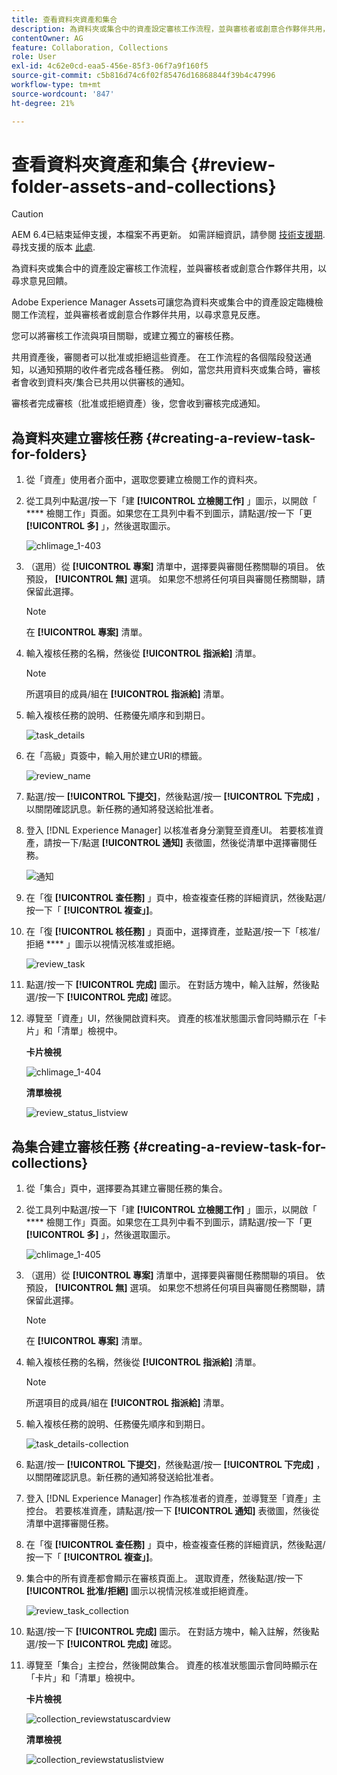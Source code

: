 ```yaml
---
title: 查看資料夾資產和集合
description: 為資料夾或集合中的資產設定審核工作流程，並與審核者或創意合作夥伴共用，以尋求意見回饋。
contentOwner: AG
feature: Collaboration, Collections
role: User
exl-id: 4c62e0cd-eaa5-456e-85f3-06f7a9f160f5
source-git-commit: c5b816d74c6f02f85476d16868844f39b4c47996
workflow-type: tm+mt
source-wordcount: '847'
ht-degree: 21%

---
```


# 查看資料夾資產和集合 {#review-folder-assets-and-collections}

>[!CAUTION]
>
>AEM 6.4已結束延伸支援，本檔案不再更新。 如需詳細資訊，請參閱 [技術支援期](https://helpx.adobe.com//tw/support/programs/eol-matrix.html). 尋找支援的版本 [此處](https://experienceleague.adobe.com/docs/).

為資料夾或集合中的資產設定審核工作流程，並與審核者或創意合作夥伴共用，以尋求意見回饋。

Adobe Experience Manager Assets可讓您為資料夾或集合中的資產設定臨機檢閱工作流程，並與審核者或創意合作夥伴共用，以尋求意見反應。

您可以將審核工作流與項目關聯，或建立獨立的審核任務。

共用資產後，審閱者可以批准或拒絕這些資產。 在工作流程的各個階段發送通知，以通知預期的收件者完成各種任務。 例如，當您共用資料夾或集合時，審核者會收到資料夾/集合已共用以供審核的通知。

審核者完成審核（批准或拒絕資產）後，您會收到審核完成通知。

## 為資料夾建立審核任務 {#creating-a-review-task-for-folders}

1. 從「資產」使用者介面中，選取您要建立檢閱工作的資料夾。
1. 從工具列中點選/按一下「建 **[!UICONTROL 立檢閱工作]** 」圖示，以開啟「 **** 檢閱工作」頁面。如果您在工具列中看不到圖示，請點選/按一下「更 **[!UICONTROL 多]** 」，然後選取圖示。

   ![chlimage_1-403](assets/chlimage_1-403.png)

1. （選用）從 **[!UICONTROL 專案]** 清單中，選擇要與審閱任務關聯的項目。 依預設， **[!UICONTROL 無]** 選項。 如果您不想將任何項目與審閱任務關聯，請保留此選擇。

   >[!NOTE]
   >
   >在 **[!UICONTROL 專案]** 清單。

1. 輸入複核任務的名稱，然後從 **[!UICONTROL 指派給]** 清單。

   >[!NOTE]
   >
   >所選項目的成員/組在 **[!UICONTROL 指派給]** 清單。

1. 輸入複核任務的說明、任務優先順序和到期日。

   ![task_details](assets/task_details.png)

1. 在「高級」頁簽中，輸入用於建立URI的標籤。

   ![review_name](assets/review_name.png)

1. 點選/按一 **[!UICONTROL 下提交]**，然後點選/按一 **[!UICONTROL 下完成]** ，以關閉確認訊息。新任務的通知將發送給批准者。
1. 登入 [!DNL Experience Manager] 以核准者身分瀏覽至資產UI。 若要核准資產，請按一下/點選 **[!UICONTROL 通知]** 表徵圖，然後從清單中選擇審閱任務。

   ![通知](assets/notification.png)

1. 在「復 **[!UICONTROL 查任務]** 」頁中，檢查複查任務的詳細資訊，然後點選/按一下「 **[!UICONTROL 複查」]**。
1. 在「復 **[!UICONTROL 核任務]** 」頁面中，選擇資產，並點選/按一下「核准/拒絕 **** 」圖示以視情況核准或拒絕。

   ![review_task](assets/review_task.png)

1. 點選/按一下 **[!UICONTROL 完成]** 圖示。 在對話方塊中，輸入註解，然後點選/按一下  **[!UICONTROL 完成]** 確認。
1. 導覽至「資產」UI，然後開啟資料夾。 資產的核准狀態圖示會同時顯示在「卡片」和「清單」檢視中。

   **卡片檢視**

   ![chlimage_1-404](assets/chlimage_1-404.png)

   **清單檢視**

   ![review_status_listview](assets/review_status_listview.png)

## 為集合建立審核任務 {#creating-a-review-task-for-collections}

1. 從「集合」頁中，選擇要為其建立審閱任務的集合。
1. 從工具列中點選/按一下「建 **[!UICONTROL 立檢閱工作]** 」圖示，以開啟「 **** 檢閱工作」頁面。如果您在工具列中看不到圖示，請點選/按一下「更 **[!UICONTROL 多]** 」，然後選取圖示。

   ![chlimage_1-405](assets/chlimage_1-405.png)

1. （選用）從 **[!UICONTROL 專案]** 清單中，選擇要與審閱任務關聯的項目。 依預設， **[!UICONTROL 無]** 選項。 如果您不想將任何項目與審閱任務關聯，請保留此選擇。

   >[!NOTE]
   >
   >在 **[!UICONTROL 專案]** 清單。

1. 輸入複核任務的名稱，然後從 **[!UICONTROL 指派給]** 清單。

   >[!NOTE]
   >
   >所選項目的成員/組在 **[!UICONTROL 指派給]** 清單。

1. 輸入複核任務的說明、任務優先順序和到期日。

   ![task_details-collection](assets/task_details-collection.png)

1. 點選/按一 **[!UICONTROL 下提交]**，然後點選/按一 **[!UICONTROL 下完成]** ，以關閉確認訊息。新任務的通知將發送給批准者。
1. 登入 [!DNL Experience Manager] 作為核准者的資產，並導覽至「資產」主控台。 若要核准資產，請點選/按一下 **[!UICONTROL 通知]** 表徵圖，然後從清單中選擇審閱任務。
1. 在「復 **[!UICONTROL 查任務]** 」頁中，檢查複查任務的詳細資訊，然後點選/按一下「 **[!UICONTROL 複查」]**。
1. 集合中的所有資產都會顯示在審核頁面上。 選取資產，然後點選/按一下 **[!UICONTROL 批准/拒絕]** 圖示以視情況核准或拒絕資產。

   ![review_task_collection](assets/review_task_collection.png)

1. 點選/按一下 **[!UICONTROL 完成]** 圖示。 在對話方塊中，輸入註解，然後點選/按一下 **[!UICONTROL 完成]** 確認。
1. 導覽至「集合」主控台，然後開啟集合。 資產的核准狀態圖示會同時顯示在「卡片」和「清單」檢視中。

   **卡片檢視**

   ![collection_reviewstatuscardview](assets/collection_reviewstatuscardview.png)

   **清單檢視**

   ![collection_reviewstatuslistview](assets/collection_reviewstatuslistview.png)
